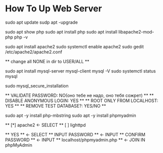 # How To Up Web Server

sudo apt update
sudp apt -upgrade

sudo apt show php
sudo apt install php
sudo apt install libapache2-mod-php
php -v

sudo apt install apache2
sudo systemctl enable apache2
sudo gedit /etc/apache2/apache2.conf

** change all NONE in dir to USER/ALL **

sudo apt install mysql-server mysql-client
mysql -V
sudo systemctl status mysql

sudo mysql_secure_installation

** VALIDATE PASSWORD: NO(оно тебе не надо, оно тебя сожрет) **
** DISABLE ANONYMOUS LOGIN: YES **
** ROOT ONLY FROM LOCALHOST: YES **
** REMOVE TEST DATABASE?: YES/NO **

sudo apt -y install php-mbstring
sudo apt -y install phpmyadmin

** [*] apache2 <- SELECT
** [ ] lighttpd

** YES ** <- SELECT
** INPUT PASSWORD ** <- INPUT
** CONFIRM PASSWORD ** <- INPUT
** localhost/phpmyadmin.php ** <- JOIN IN phpMyAdmin
